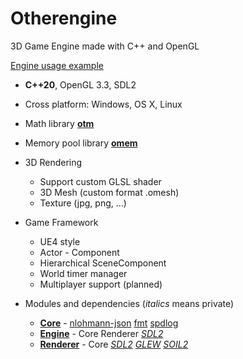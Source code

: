 # Otherengine

3D Game Engine made with C++ and OpenGL

[Engine usage example](https://github.com/Othereum/Otherengine-TestGame)

* **C++20**, OpenGL 3.3, SDL2

* Cross platform: Windows, OS X, Linux

* Math library [**otm**](https://github.com/Othereum/otm)

* Memory pool library [**omem**](https://github.com/Othereum/omem)

* 3D Rendering
  * Support custom GLSL shader
  * 3D Mesh (custom format .omesh)
  * Texture (jpg, png, ...)

* Game Framework
  * UE4 style
  * Actor - Component
  * Hierarchical SceneComponent
  * World timer manager
  * Multiplayer support (planned)

* Modules and dependencies (*italics* means private)
  * [**Core**](https://github.com/Othereum/Otherengine/tree/buildable/Source/Runtime/Core) - [nlohmann-json](https://github.com/nlohmann/json) [fmt](https://github.com/fmtlib/fmt) [spdlog](https://github.com/gabime/spdlog)
  * [**Engine**](https://github.com/Othereum/Otherengine/tree/buildable/Source/Runtime/Engine) - Core Renderer [*SDL2*](https://www.libsdl.org/download-2.0.php)
  * [**Renderer**](https://github.com/Othereum/Otherengine/tree/buildable/Source/Runtime/Renderer) - Core [*SDL2*](https://www.libsdl.org/download-2.0.php) [*GLEW*](https://github.com/nigels-com/glew) [*SOIL2*](https://github.com/SpartanJ/SOIL2)
